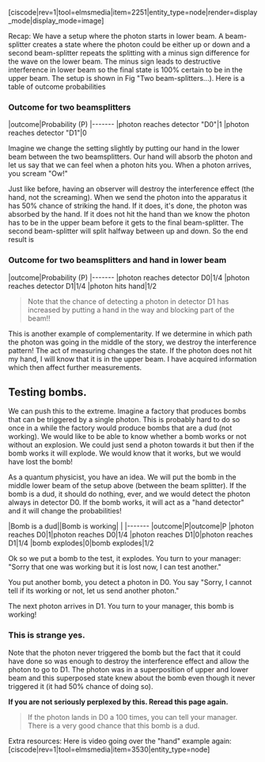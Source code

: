 [ciscode|rev=1|tool=elmsmedia|item=2251|entity_type=node|render=display_mode|display_mode=image]


Recap: We have a setup where the photon starts in lower beam. A beam-splitter creates a state where the photon could be either up or down and a second beam-splitter repeats the splitting with a minus sign difference for the wave on the lower beam. The minus sign leads to destructive interference in lower beam so the final state is 100% certain to be in the upper beam. The setup is shown in Fig "Two beam-splitters...). Here is a table of outcome  probabilities

### Outcome for two beamsplitters

|outcome|Probability (P)
|-------
|photon reaches detector "D0"|1
|photon reaches detector "D1"|0

Imagine we change the setting slightly by putting our hand in the lower beam between the two beamsplitters. Our hand will absorb the photon and let us say that we can feel when a photon hits you. When a photon arrives, you scream "Ow!"

Just like before, having an observer will destroy the interference effect (the hand, not the screaming).  When we send the photon into the apparatus it has 50% chance of striking the hand. If it does, it's done, the photon was absorbed by the hand. If it does not  hit the hand than we know the photon has to be in the upper beam before it gets to the final beam-splitter. The second beam-splitter will split halfway between up and down. So the end result is

### Outcome for two beamsplitters and hand in lower beam

|outcome|Probability (P)
|-------
|photon reaches detector D0|1/4
|photon reaches detector D1|1/4
|photon hits hand|1/2

> Note that the chance of detecting a photon in detector D1 has increased by putting a hand in the way and blocking part of the beam!!

This is another example of complementarity. If we determine in which path the photon was going in the middle of the story, we destroy the interference pattern! The act of measuring changes the state. If the photon does not hit my hand, I will know that it is in the upper beam. I have acquired information which then affect further measurements.

## Testing bombs.

We can push this to the extreme. Imagine a factory that produces bombs that can be triggered by a single photon. This is probably hard to do so once in a while the factory would produce bombs that are a dud (not working). We would like to be able to know whether a bomb works or not without an explosion. We could just send a photon towards it but then if the bomb works it will explode. We would know that it works, but we would have lost the bomb!

As a quantum physicist, you have an idea. We will put the bomb in the middle lower beam of the setup above (between the beam splitter). If the bomb is a dud, it should do nothing, ever, and we would detect the photon always in detector D0. If the bomb works, it will act as a "hand detector" and it will change the probabilities!

|Bomb is a dud||Bomb is working| |
|-------
|outcome|P|outcome|P
|photon reaches D0|1|photon reaches D0|1/4
|photon reaches D1|0|photon reaches D1|1/4
|bomb explodes|0|bomb explodes|1/2

Ok so we put a bomb to the test, it explodes. You turn to your manager: "Sorry that one was working but it is lost now, I can test another."

You put another bomb, you detect a photon in D0. You say "Sorry, I cannot tell if its working or not, let us send another photon."
 
The next photon arrives in D1. You turn to your manager, this bomb is working!

### This is strange yes.

Note that the photon never triggered the bomb but the fact that it could have done so was enough to destroy the interference effect and allow the photon to go to D1. The photon was in a superposition of upper and lower beam and this superposed state knew about the bomb even though it never triggered it (it had 50% chance of doing so).

**If you are not seriously perplexed by this. Reread this page again.**

> If the photon lands in D0 a 100 times, you can tell your manager. There is a very good chance that this bomb is a dud.

Extra resources:
Here is video going over the "hand" example again:
[ciscode|rev=1|tool=elmsmedia|item=3530|entity_type=node]

